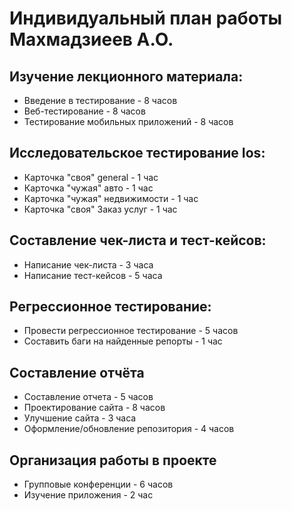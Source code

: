 # Индивидуальный план работы Махмадзиеев А.О.
## Изучение лекционного материала:
* Введение в тестирование - 8 часов
* Веб-тестирование - 8 часов
* Тестирование мобильных приложений - 8 часов
## Исcледовательское тестирование Ios:
* Карточка "своя" general - 1 час
* Карточка "чужая" авто - 1 час
* Карточка "чужая" недвижимости - 1 час
* Карточка "своя" 3аказ услуг - 1 час
## Составление чек-листа и тест-кейсов:
* Написание чек-листа - 3 часа
* Написание тест-кейсов - 5 часа
## Регрессионное тестирование:
* Провести регрессионное тестирование - 5 часов
* Составить баги на найденные репорты - 1 час
## Составление отчёта
* Составление отчета - 5 часов
* Проектирование сайта - 8 часов
* Улучшение сайта - 3 часа
* Оформление/обновление репозитория - 4 часов
## Организация работы в проекте
* Групповые конференции - 6 часов
* Изучение приложения - 2 час
